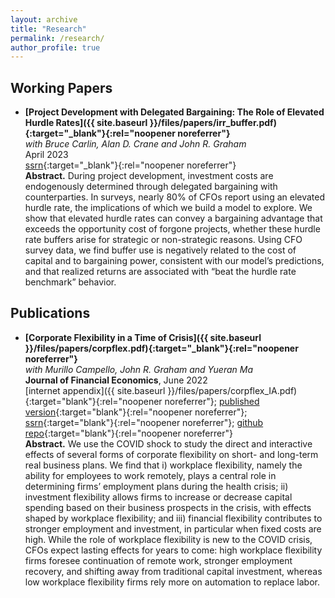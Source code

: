 ```yaml
---
layout: archive
title: "Research"
permalink: /research/
author_profile: true
---
```


## Working Papers
- **[Project Development with Delegated Bargaining: The Role of Elevated Hurdle Rates]({{ site.baseurl }}/files/papers/irr_buffer.pdf){:target="_blank"}{:rel="noopener noreferrer"}** <br/>
_with Bruce Carlin, Alan D. Crane and John R. Graham_<br/>
April 2023 <br/>
[ssrn](https://papers.ssrn.com/sol3/papers.cfm?abstract_id=4412436){:target="_blank"}{:rel="noopener noreferrer"} <br/>
**Abstract.** During project development, investment costs are endogenously determined through delegated bargaining with counterparties. In surveys, nearly 80% of CFOs report using an elevated hurdle rate, the implications of which we build a model to explore. We show that elevated hurdle rates can convey a bargaining advantage that exceeds the opportunity cost of forgone projects, whether these hurdle rate buffers arise for strategic or non-strategic reasons. Using CFO survey data, we find buffer use is negatively related to the cost of capital and to bargaining power, consistent with our model’s predictions, and that realized returns are associated with “beat the hurdle rate benchmark” behavior.


## Publications
- **[Corporate Flexibility in a Time of Crisis]({{ site.baseurl }}/files/papers/corpflex.pdf){:target="_blank"}{:rel="noopener noreferrer"}**<br/>
_with Murillo Campello, John R. Graham and Yueran Ma_<br/>
**Journal of Financial Economics**, June 2022<br/>
[internet appendix]({{ site.baseurl }}/files/papers/corpflex_IA.pdf){:target="blank"}{:rel="noopener noreferrer"}; [published version](https://www.sciencedirect.com/science/article/pii/S0304405X22000630){:target="blank"}{:rel="noopener noreferrer"}; [ssrn](https://papers.ssrn.com/sol3/papers.cfm?abstract_id=3778789){:target="blank"}{:rel="noopener noreferrer"}; [github repo](https://github.com/jwb4335/corporate_flexibility){:target="blank"}{:rel="noopener noreferrer"}<br/>
**Abstract.** We use the COVID shock to study the direct and interactive effects of several forms of corporate flexibility on short- and long-term real business plans. We find that i) workplace flexibility, namely the ability for employees to work remotely, plays a central role in determining firms’ employment plans during the health crisis; ii) investment flexibility allows firms to increase or decrease capital spending based on their business prospects in the crisis, with effects shaped by workplace flexibility; and iii) financial flexibility contributes to stronger employment and investment, in particular when fixed costs are high.  While the role of workplace flexibility is new to the COVID crisis, CFOs expect lasting effects for years to come:  high workplace flexibility firms foresee continuation of remote work, stronger employment recovery, and shifting away from traditional capital investment, whereas low workplace flexibility firms rely more on automation to replace labor.


<!---
<div style="text-align: center">
<img src="{{ site.baseurl }}/files/figures/corp_flex.png" width  = "60%" height = "25%"/>
</div>
--->

<!---

## Working Papers
- **CEO Compensation and Shareholder Voice: Evidence from a Learning Model** (July 2022)<br/>
_with James D. Pinnington_<br/>
_draft coming soon!_<br/>
**Abstract.** <font size = 3> We estimate a model of executive compensation with non-binding shareholder approval votes ("Say-on-Pay"). Compensation decisions are delegated to a board, who is imperfectly informed of the executive's skill and biased towards offering a higher wage. In our model, Say-on-Pay serves two purposes. Failed votes punish the board for overpaying low-type executives, but also reveal shareholders' private information about the executive's skill. Our model rationalizes several stylized facts around non-binding compensation votes.</font>
<div style="text-align: center">
<img src="{{ site.baseurl }}/files/figures/wages_failure_s_strategy.png" width  = "50%" height = "20.83%"/>
</div>
--->